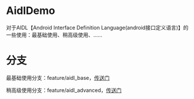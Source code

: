 # AidlDemo

对于AIDL【Android Interface Definition Language(android接口定义语言)】的一些使用：最基础使用、稍高级使用、......

# 分支

最基础使用分支：feature/aidl_base，[传送门](https://github.com/fengqingxiuyi/AidlDemo/tree/feature/aidl_base)

稍高级使用分支：feature/aidl_advanced，[传送门](https://github.com/fengqingxiuyi/AidlDemo/tree/feature/aidl_advanced)